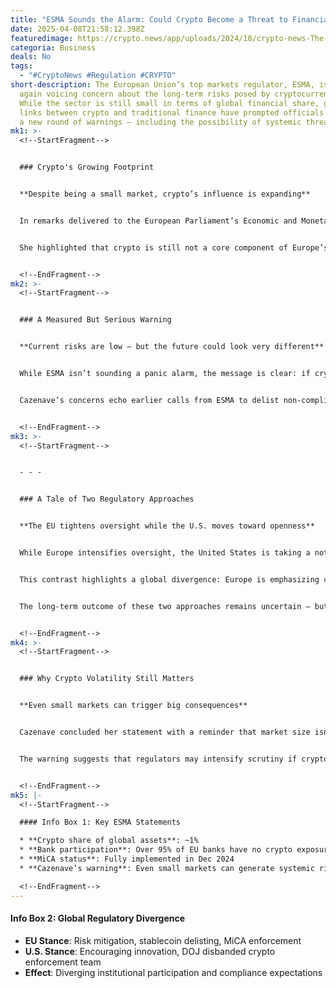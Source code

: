 ```yaml
---
title: "ESMA Sounds the Alarm: Could Crypto Become a Threat to Financial Stability?"
date: 2025-04-08T21:58:12.398Z
featuredimage: https://crypto.news/app/uploads/2024/10/crypto-news-The-rise-of-privacy-coins-We-only-care-when-privacy-is-at-risk-option02-1380x820.webp
categoria: Business
deals: No
tags:
  - "#CryptoNews #Regulation #CRYPTO"
short-description: The European Union’s top markets regulator, ESMA, is once
  again voicing concern about the long-term risks posed by cryptocurrencies.
  While the sector is still small in terms of global financial share, growing
  links between crypto and traditional finance have prompted officials to issue
  a new round of warnings — including the possibility of systemic threats.
mk1: >-
  <!--StartFragment-->


  ### Crypto's Growing Footprint


  **Despite being a small market, crypto’s influence is expanding**


  In remarks delivered to the European Parliament’s Economic and Monetary Affairs Committee on April 8, ESMA executive director Natasha Cazenave emphasized that crypto-related risks could one day impact financial stability. According to Cazenave, while crypto today accounts for only around 1% of total global financial assets, its integration into broader financial systems is increasing.


  She highlighted that crypto is still not a core component of Europe’s financial services infrastructure — with more than 95% of EU banks having no crypto exposure. However, she cautioned that even “comparatively small” markets can become sources of broader turmoil under the right conditions.


  <!--EndFragment-->
mk2: >-
  <!--StartFragment-->


  ### A Measured But Serious Warning


  **Current risks are low — but the future could look very different**


  While ESMA isn’t sounding a panic alarm, the message is clear: if crypto continues to grow, and especially if it becomes more deeply embedded in the real economy, the risk of contagion increases. This is particularly true during periods of heightened market stress, when volatility in small sectors can spill over into core financial systems.


  Cazenave’s concerns echo earlier calls from ESMA to delist non-compliant stablecoins following the EU’s full implementation of MiCA (Markets in Crypto Assets Regulation) in December 2024. That policy shift reflected growing pressure on stablecoin issuers to align with EU regulatory frameworks.


  <!--EndFragment-->
mk3: >-
  <!--StartFragment-->


  - - -


  ### A Tale of Two Regulatory Approaches


  **The EU tightens oversight while the U.S. moves toward openness**


  While Europe intensifies oversight, the United States is taking a notably different path. Under President Donald Trump’s administration, U.S. regulators have taken multiple pro-crypto steps, including the SEC’s promotion of crypto innovation and the Justice Department’s disbanding of its National Cryptocurrency Enforcement Team.


  This contrast highlights a global divergence: Europe is emphasizing caution and control, while the U.S. appears to be embracing growth and experimentation.


  The long-term outcome of these two approaches remains uncertain — but it’s clear that regulatory posture is shaping market behavior and institutional participation in different ways across continents.


  <!--EndFragment-->
mk4: >-
  <!--StartFragment-->


  ### Why Crypto Volatility Still Matters


  **Even small markets can trigger big consequences**


  Cazenave concluded her statement with a reminder that market size isn’t everything. In fragile macro environments, disruptions in niche sectors — including crypto — can act as catalysts for broader financial instability.


  The warning suggests that regulators may intensify scrutiny if crypto adoption continues at pace, particularly in areas like payments, lending, and stablecoins. For crypto firms operating in the EU, alignment with MiCA and close engagement with policymakers will be critical going forward.


  <!--EndFragment-->
mk5: |-
  <!--StartFragment-->

  #### Info Box 1: Key ESMA Statements

  * **Crypto share of global assets**: ~1%
  * **Bank participation**: Over 95% of EU banks have no crypto exposure
  * **MiCA status**: Fully implemented in Dec 2024
  * **Cazenave’s warning**: Even small markets can generate systemic risks

  <!--EndFragment-->
---
```

<!--StartFragment-->

#### Info Box 2: Global Regulatory Divergence

* **EU Stance**: Risk mitigation, stablecoin delisting, MiCA enforcement
* **U.S. Stance**: Encouraging innovation, DOJ disbanded crypto enforcement team
* **Effect**: Diverging institutional participation and compliance expectations

<!--EndFragment-->
